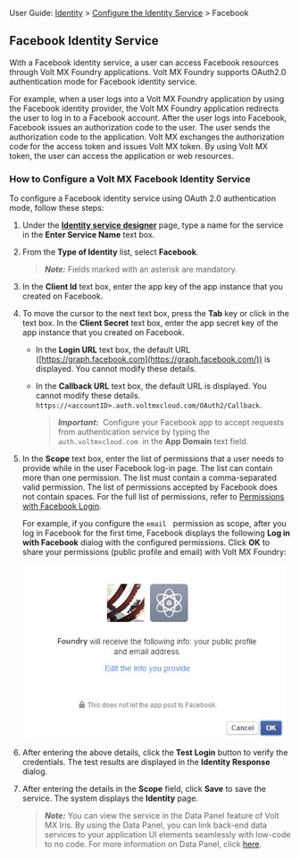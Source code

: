                               

User Guide: [Identity](Identity.md) > [Configure the Identity Service](ConfigureIdentiryService.md) > Facebook

Facebook Identity Service
-------------------------

With a Facebook identity service, a user can access Facebook resources through Volt MX Foundry applications. Volt MX Foundry supports OAuth2.0 authentication mode for Facebook identity service.

For example, when a user logs into a Volt MX Foundry application by using the Facebook identity provider, the Volt MX Foundry application redirects the user to log in to a Facebook account. After the user logs into Facebook, Facebook issues an authorization code to the user. The user sends the authorization code to the application. Volt MX exchanges the authorization code for the access token and issues Volt MX token. By using Volt MX token, the user can access the application or web resources.

### How to Configure a Volt MX Facebook Identity Service

To configure a Facebook identity service using OAuth 2.0 authentication mode, follow these steps:

1.  Under the **[**Identity** service designer](ConfigureIdentiryService.md#IdentitySDpage)** page, type a name for the service in the **Enter Service Name** text box.
2.  From the **Type of Identity** list, select **Facebook**.
    
    > **_Note:_** Fields marked with an asterisk are mandatory.
    
3.  In the **Client Id** text box, enter the app key of the app instance that you created on Facebook.
4.  To move the cursor to the next text box, press the **Tab** key or click in the text box. In the **Client Secret** text box, enter the app secret key of the app instance that you created on Facebook.
    *   In the **Login URL** text box, the default URL ([https://graph.facebook.com](https://graph.facebook.com/)) is displayed. You cannot modify these details.
    *   In the **Callback URL** text box, the default URL is displayed. You cannot modify these details.  
        `https://<accountID>.auth.voltmxcloud.com/OAuth2/Callback`.  
        
        > **_Important:_**  Configure your Facebook app to accept requests from authentication service by typing the `auth.voltmxcloud.com`  in the **App Domain** text field.
        
5.  In the **Scope** text box, enter the list of permissions that a user needs to provide while in the user Facebook log-in page. The list can contain more than one permission. The list must contain a comma-separated valid permission. The list of permissions accepted by Facebook does not contain spaces. For the full list of permissions, refer to [Permissions with Facebook Login](https://developers.facebook.com/docs/facebook-login/permissions/v2.2#reference).
    
    For example, if you configure the `email`   permission as scope, after you log in Facebook for the first time, Facebook displays the following **Log in with Facebook** dialog with the configured permissions. Click **OK** to share your permissions (public profile and email) with Volt MX Foundry:
    
    ![](Resources/Images/FacebookLogin.png)
    
6.  After entering the above details, click the **Test Login** button to verify the credentials. The test results are displayed in the **Identity Response** dialog.
    
7.  After entering the details in the **Scope** field, click **Save** to save the service. The system displays the **Identity** page.
    
    > **_Note:_** You can view the service in the Data Panel feature of Volt MX Iris. By using the Data Panel, you can link back-end data services to your application UI elements seamlessly with low-code to no code. For more information on Data Panel, click [here](../../../Iris/iris_user_guide/Content/DataPanel.md#top).

